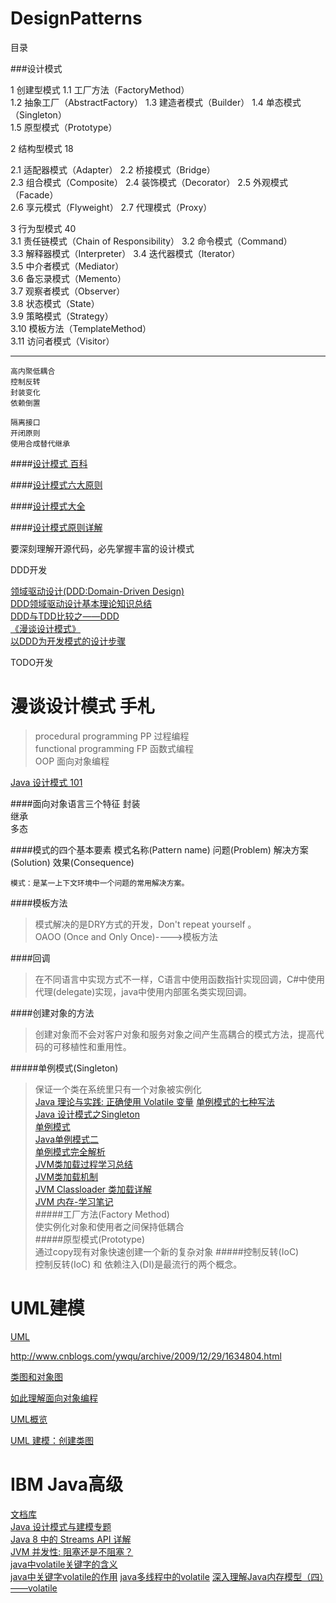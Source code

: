 DesignPatterns
==============



目录
<p>  
###设计模式   
	
1 创建型模式
 1.1 工厂方法（FactoryMethod）	
 1.2 抽象工厂（AbstractFactory） 
 1.3 建造者模式（Builder）	
 1.4 单态模式（Singleton）	 
 1.5 原型模式（Prototype）	
  
2 结构型模式	18 

 2.1 适配器模式（Adapter）
 2.2 桥接模式（Bridge）	
 2.3 组合模式（Composite）
 2.4 装饰模式（Decorator）
 2.5 外观模式（Facade）	
 2.6 享元模式（Flyweight）
 2.7 代理模式（Proxy）	

3 行为型模式	40  
 3.1 责任链模式（Chain of Responsibility）	
 3.2 命令模式（Command）	
 3.3 解释器模式（Interpreter）	
 3.4 迭代器模式（Iterator）	 
 3.5 中介者模式（Mediator）	 
 3.6 备忘录模式（Memento）	 
 3.7 观察者模式（Observer）	 
 3.8 状态模式（State）	 
 3.9 策略模式（Strategy）	 
 3.10 模板方法（TemplateMethod）	  
 3.11 访问者模式（Visitor）

</p>














































































----------
	高内聚低耦合
	控制反转
	封装变化
	依赖倒置

	隔离接口
	开闭原则
	使用合成替代继承

	

####[设计模式 百科](http://baike.baidu.com/link?url=QGQbCTD0FKfOYvGwqzCKZinXiyNDvz95wVEjeyH3n_EShw1HoBRWAK-5y0cON0rkAN-roY0ppH8lqJy0S9e4ja)


####[设计模式六大原则](http://www.uml.org.cn/sjms/201211023.asp)


####[设计模式大全](http://blog.csdn.net/longronglin/article/details/1454315)


####[设计模式原则详解](http://blog.csdn.net/hguisu/article/details/7571617)






要深刻理解开源代码，必先掌握丰富的设计模式


DDD开发

[领域驱动设计(DDD:Domain-Driven Design)](http://www.jdon.com/ddd.html)  
[DDD领域驱动设计基本理论知识总结](http://www.cnblogs.com/netfocus/archive/2011/10/10/2204949.html)  
[DDD与TDD比较之——DDD](http://redhat.iteye.com/blog/1538233)  
[《漫谈设计模式》](http://redhat.iteye.com/blog/1007884)   
[以DDD为开发模式的设计步骤](http://blog.sina.com.cn/s/blog_8f1c156d010133fv.html)   



TODO开发



漫谈设计模式 手札
===========
>procedural programming PP   过程编程   
functional programming  FP   函数式编程  
                       OOP  面向对象编程  
  
[Java 设计模式 101](http://www.ibm.com/developerworks/cn/education/java/j-patterns/tutorial/j-patterns.html)

####面向对象语言三个特征
封装  
继承  
多态  

####模式的四个基本要素
模式名称(Pattern name)
问题(Problem)
解决方案(Solution)
效果(Consequence)

	模式：是某一上下文环境中一个问题的常用解决方案。

####模板方法
>模式解决的是DRY方式的开发，Don't repeat yourself 。  
>OAOO (Once and Only Once)---->模板方法

####回调
>在不同语言中实现方式不一样，C语言中使用函数指针实现回调，C#中使用代理(delegate)实现，java中使用内部匿名类实现回调。




####创建对象的方法
>创建对象而不会对客户对象和服务对象之间产生高耦合的模式方法，提高代码的可移植性和重用性。

#####单例模式(Singleton) 
>保证一个类在系统里只有一个对象被实例化  
>[Java 理论与实践: 正确使用 Volatile 变量](http://www.ibm.com/developerworks/cn/java/j-jtp06197.html)
>[单例模式的七种写法](http://cantellow.iteye.com/blog/838473)  
>[Java 设计模式之Singleton](http://hj198703.iteye.com/blog/1824940)  
>[单例模式](http://blog.csdn.net/lujiancs/article/details/8278843)  
>[Java单例模式二](http://www.360doc.com/content/11/0211/11/4154133_92086853.shtml)  
>[单例模式完全解析](http://www.blogjava.net/xylz/archive/2009/12/18/306622.html)  
>[JVM类加载过程学习总结](http://www.open-open.com/lib/view/open1371912222369.html)  
>[JVM类加载机制](http://blog.sina.com.cn/s/blog_4fe01e630100gu3x.html)  
>[JVM Classloader 类加载详解](http://www.open-open.com/doc/view/a9c79527b9db4942a458db55efa9b4ad)  
>[JVM 内存-学习笔记](http://www.open-open.com/doc/view/4d5f30c5cfc84565b722b3ad2a32d6ba)  
#####工厂方法(Factory Method)  
>使实例化对象和使用者之间保持低耦合  
#####原型模式(Prototype)  
>通过copy现有对象快速创建一个新的复杂对象
#####控制反转(IoC)  
>控制反转(IoC) 和 依赖注入(DI)是最流行的两个概念。



















UML建模
=============
[UML](http://www.uml.org.cn)


http://www.cnblogs.com/ywqu/archive/2009/12/29/1634804.html


[类图和对象图](http://www.uml.org.cn/oobject/200903165.asp)

[如此理解面向对象编程](http://www.uml.org.cn/mxdx/201303114.asp)


[UML概览](http://www.uml.org.cn/oobject/OObject.asp)

[UML 建模：创建类图 ](http://www.uml.org.cn/UMLTools/200712073.asp)








IBM Java高级
===============
[文档库](http://www.ibm.com/developerworks/cn/views/java/libraryview.jsp)  
[Java 设计模式与建模专题](http://www.ibm.com/developerworks/cn/java/design/?ca=j-r)  
[Java 8 中的 Streams API 详解](http://www.ibm.com/developerworks/cn/java/j-lo-java8streamapi/index.html)  
[JVM 并发性: 阻塞还是不阻塞？](http://www.ibm.com/developerworks/cn/java/j-jvmc3/index.html)  
[java中volatile关键字的含义](http://www.cnblogs.com/aigongsi/archive/2012/04/01/2429166.html)  
[java中关键字volatile的作用](http://sakyone.iteye.com/blog/668091)
[java多线程中的volatile](http://www.cnblogs.com/yakun/p/3589437.html)
[深入理解Java内存模型（四）——volatile ](http://www.infoq.com/cn/articles/java-memory-model-4/)




















